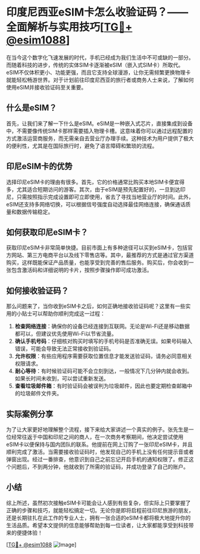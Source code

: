 # 印度尼西亚eSIM卡怎么收验证码？——全面解析与实用技巧[[TG💪+ @esim1088](https://t.me/s/esim1088)]

在当今这个数字化飞速发展的时代，手机已经成为我们生活中不可或缺的一部分。而随着科技的进步，传统的实体SIM卡逐渐被eSIM（嵌入式SIM卡）所取代。eSIM不仅体积更小、功能更强，而且它支持全球漫游，让你无需频繁更换物理卡就能轻松畅游世界。对于计划前往印度尼西亚的旅行者或商务人士来说，了解如何使用eSIM并接收验证码至关重要。

## 什么是eSIM？

首先，让我们来了解一下什么是eSIM。eSIM是一种嵌入式芯片，直接集成到设备中，不需要像传统SIM卡那样需要插入物理卡槽。这意味着你可以通过远程配置的方式激活运营商服务，而无需亲自去营业厅办理手续。这种技术为用户提供了极大的便利性，尤其是在国际旅行时，避免了语言障碍和繁琐的流程。

## 印尼eSIM卡的优势

选择印尼eSIM卡的理由有很多。首先，它的价格通常比购买本地SIM卡便宜得多，尤其适合短期访问的游客。其次，由于eSIM是预先配置好的，一旦到达印尼，只需按照指示完成设置即可立即使用，省去了寻找当地营业厅的时间。此外，eSIM还支持多网络切换，可以根据信号强度自动选择最佳网络连接，确保通话质量和数据传输稳定。

## 如何获取印尼eSIM卡？

获取印尼eSIM卡非常简单快捷。目前市面上有多种途径可以买到eSIM卡，包括官方网站、第三方电商平台以及线下零售店等。其中，最推荐的方式是通过官方渠道购买，这样既能保证产品质量，也能享受到完善的售后服务。购买后，你会收到一张包含激活码和详细说明的卡片，按照步骤操作即可成功激活。

## 如何接收验证码？

那么问题来了，当你收到eSIM卡之后，如何正确地接收验证码呢？这里有一些实用的小贴士可以帮助你顺利完成这一过程：

1. **检查网络连接**：确保你的设备已经连接到互联网。无论是Wi-Fi还是移动数据都可以，但建议优先使用Wi-Fi以节省流量。
2. **确认手机号码**：仔细核对购买时填写的手机号码是否准确无误。如果号码输入错误，可能会导致无法正常接收到验证码。
3. **允许权限**：有些应用程序需要获取位置信息才能发送验证码，请务必同意相关权限请求。
4. **耐心等待**：有时候验证码可能不会立刻到达，一般情况下几分钟内就会收到。如果长时间未收到，可以尝试重新发送。
5. **查看垃圾邮件箱**：有时验证码会被误判为垃圾邮件，因此也要定期检查邮箱中的垃圾邮件文件夹。

## 实际案例分享

为了让大家更好地理解整个流程，接下来给大家讲述一个真实的例子。张先生是一位经常往返于中国和印尼之间的商人，在一次商务考察期间，他决定尝试使用eSIM卡以便保持与国内团队的联系。他提前在网上订购了一张印尼eSIM卡，并且顺利完成了激活。当需要接收验证码时，他发现自己的手机上没有任何提示音或者弹窗出现。经过一番排查，他意识到自己之前忘记开启手机的通知权限了。修正这个问题后，不到两分钟，他就收到了所需的验证码，并成功登录了自己的账户。

## 小结

综上所述，虽然初次接触eSIM卡可能会让人感到有些复杂，但实际上只要掌握了正确的步骤和技巧，就能轻松搞定一切。无论你是即将启程前往印尼旅游的朋友，还是长期驻扎在此工作的专业人士，拥有一张合适的eSIM卡都将极大地提升你的生活品质。希望本文提供的信息能够帮助到每一位读者，让大家都能享受到科技带来的便捷体验！

[[TG💪+ @esim1088](https://t.me/s/esim1088) ![Image](https://i.postimg.cc/4NQfJmqS/Snipaste-2025-05-13-00-14-12.png)]